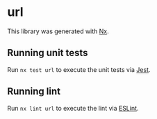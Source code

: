# url

This library was generated with [Nx](https://nx.dev).

## Running unit tests

Run `nx test url` to execute the unit tests via [Jest](https://jestjs.io).

## Running lint

Run `nx lint url` to execute the lint via [ESLint](https://eslint.org/).
